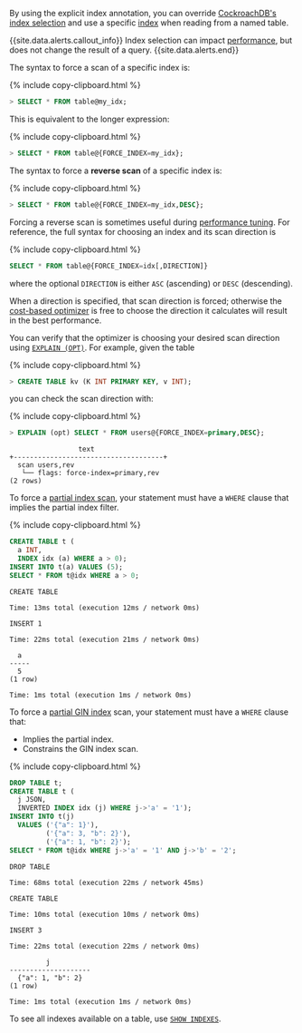 By using the explicit index annotation, you can override [CockroachDB's index selection](https://www.cockroachlabs.com/blog/index-selection-cockroachdb-2/) and use a specific [index](indexes.html) when reading from a named table.

{{site.data.alerts.callout_info}}
Index selection can impact [performance](performance-best-practices-overview.html), but does not change the result of a query.
{{site.data.alerts.end}}

The syntax to force a scan of a specific index is:

{% include copy-clipboard.html %}
~~~ sql
> SELECT * FROM table@my_idx;
~~~

This is equivalent to the longer expression:

{% include copy-clipboard.html %}
~~~ sql
> SELECT * FROM table@{FORCE_INDEX=my_idx};
~~~

The syntax to force a **reverse scan** of a specific index is:

{% include copy-clipboard.html %}
~~~ sql
> SELECT * FROM table@{FORCE_INDEX=my_idx,DESC};
~~~

Forcing a reverse scan is sometimes useful during [performance tuning](performance-best-practices-overview.html). For reference, the full syntax for choosing an index and its scan direction is

{% include copy-clipboard.html %}
~~~ sql
SELECT * FROM table@{FORCE_INDEX=idx[,DIRECTION]}
~~~

where the optional `DIRECTION` is either `ASC` (ascending) or `DESC` (descending).

When a direction is specified, that scan direction is forced; otherwise the [cost-based optimizer](cost-based-optimizer.html) is free to choose the direction it calculates will result in the best performance.

You can verify that the optimizer is choosing your desired scan direction using [`EXPLAIN (OPT)`](explain.html#opt-option). For example, given the table

{% include copy-clipboard.html %}
~~~ sql
> CREATE TABLE kv (K INT PRIMARY KEY, v INT);
~~~

you can check the scan direction with:

{% include copy-clipboard.html %}
~~~ sql
> EXPLAIN (opt) SELECT * FROM users@{FORCE_INDEX=primary,DESC};
~~~

~~~
                 text
+-------------------------------------+
  scan users,rev
   └── flags: force-index=primary,rev
(2 rows)
~~~

To force a [partial index scan](partial-indexes.html), your statement must have a `WHERE` clause that implies the partial index filter.

{% include copy-clipboard.html %}
~~~ sql
CREATE TABLE t (
  a INT,
  INDEX idx (a) WHERE a > 0);
INSERT INTO t(a) VALUES (5);
SELECT * FROM t@idx WHERE a > 0;
~~~

~~~
CREATE TABLE

Time: 13ms total (execution 12ms / network 0ms)

INSERT 1

Time: 22ms total (execution 21ms / network 0ms)

  a
-----
  5
(1 row)

Time: 1ms total (execution 1ms / network 0ms)
~~~

To force a [partial GIN index](inverted-indexes.html#partial-gin-indexes) scan, your statement must have a `WHERE` clause that:

- Implies the partial index.
- Constrains the GIN index scan.

{% include copy-clipboard.html %}
~~~ sql
DROP TABLE t;
CREATE TABLE t (
  j JSON,
  INVERTED INDEX idx (j) WHERE j->'a' = '1');
INSERT INTO t(j)
  VALUES ('{"a": 1}'),
         ('{"a": 3, "b": 2}'),
         ('{"a": 1, "b": 2}');
SELECT * FROM t@idx WHERE j->'a' = '1' AND j->'b' = '2';
~~~

~~~
DROP TABLE

Time: 68ms total (execution 22ms / network 45ms)

CREATE TABLE

Time: 10ms total (execution 10ms / network 0ms)

INSERT 3

Time: 22ms total (execution 22ms / network 0ms)

         j
--------------------
  {"a": 1, "b": 2}
(1 row)

Time: 1ms total (execution 1ms / network 0ms)
~~~

To see all indexes available on a table, use [`SHOW INDEXES`](show-index.html).
